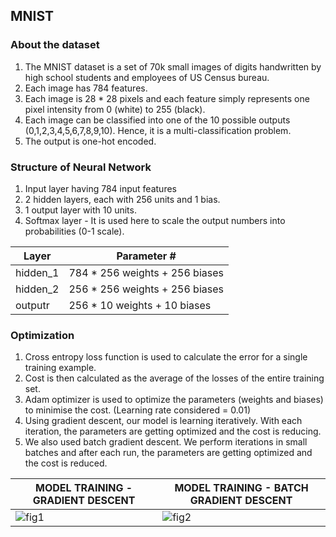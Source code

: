 ## MNIST

### About the dataset

1.  The MNIST dataset is a set of 70k small images of digits handwritten by high school students and employees of US Census bureau. 
2.  Each image has 784 features.
3.  Each image is 28 * 28  pixels and each feature simply represents one pixel intensity from 0 (white) to 255 (black).
4.  Each image can be classified into one of the 10 possible outputs (0,1,2,3,4,5,6,7,8,9,10). Hence, it is a multi-classification problem. 
5.  The output is one-hot encoded.

### Structure of Neural Network

1.  Input layer having 784 input features
2.  2 hidden layers, each with 256 units and 1 bias. 
3.  1 output layer with 10 units. 
4.  Softmax layer - It is used here to scale the output numbers into probabilities (0-1 scale).

|Layer|Parameter #|
|---|---|
|hidden_1|784 * 256 weights + 256 biases|
|hidden_2|256 * 256 weights + 256 biases|
|outputr|256 * 10 weights + 10 biases|

### Optimization

1.  Cross entropy loss function is used to calculate the error for a single training example. 
2.  Cost is then calculated as the average of the losses of the entire training set. 
3.  Adam optimizer is used to optimize the parameters (weights and biases) to minimise the cost. (Learning rate considered = 0.01)
4.  Using gradient descent, our model is learning iteratively. With each iteration, the parameters are getting optimized and the cost is reducing. 
5.  We also used batch gradient descent. We perform iterations in small batches and after each run, the parameters are getting optimized and the cost is reduced.

|MODEL TRAINING - GRADIENT DESCENT|MODEL TRAINING - BATCH GRADIENT DESCENT|
|---|---|
|![fig1](https://user-images.githubusercontent.com/57486558/134410265-935a4968-24e1-4266-9c0e-32c66fc0e191.jpg)|![fig2](https://user-images.githubusercontent.com/57486558/134410415-4a041269-3c23-4321-b761-e76be332858f.jpg)|


